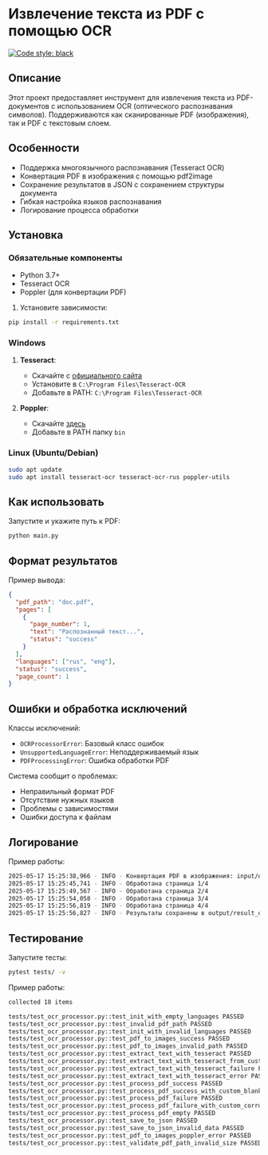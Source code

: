 # Извлечение текста из PDF с помощью OCR
[![Code style: black](https://img.shields.io/badge/code%20style-black-000000.svg)](https://github.com/psf/black)

## Описание

Этот проект предоставляет инструмент для извлечения текста из PDF-документов с использованием OCR (оптического распознавания символов). Поддерживаются как сканированные PDF (изображения), так и PDF с текстовым слоем.

## Особенности

- Поддержка многоязычного распознавания (Tesseract OCR)
- Конвертация PDF в изображения с помощью pdf2image
- Сохранение результатов в JSON с сохранением структуры документа
- Гибкая настройка языков распознавания
- Логирование процесса обработки

## Установка

### Обязательные компоненты
- Python 3.7+
- Tesseract OCR
- Poppler (для конвертации PDF)

1. Установите зависимости:
```bash
pip install -r requirements.txt
```

### Windows
1. **Tesseract**:
   - Скачайте с [официального сайта](https://github.com/UB-Mannheim/tesseract/wiki)
   - Установите в `C:\Program Files\Tesseract-OCR`
   - Добавьте в PATH: `C:\Program Files\Tesseract-OCR`

2. **Poppler**:
   - Скачайте [здесь](https://github.com/oschwartz10612/poppler-windows/releases/)
   - Добавьте в PATH папку `bin`

### Linux (Ubuntu/Debian)
```bash
sudo apt update
sudo apt install tesseract-ocr tesseract-ocr-rus poppler-utils
```

## Как использовать

Запустите и укажите путь к PDF:
```bash
python main.py
```

## Формат результатов

Пример вывода:
```json
{
  "pdf_path": "doc.pdf",
  "pages": [
    {
      "page_number": 1,
      "text": "Распознанный текст...",
      "status": "success"
    }
  ],
  "languages": ["rus", "eng"],
  "status": "success",
  "page_count": 1
}
```

## Ошибки и обработка исключений

Классы исключений:

- `OCRProcessorError`: Базовый класс ошибок
- `UnsupportedLanguageError`: Неподдерживаемый язык
- `PDFProcessingError`: Ошибка обработки PDF

Система сообщит о проблемах:
- Неправильный формат PDF
- Отсутствие нужных языков
- Проблемы с зависимостями
- Ошибки доступа к файлам

## Логирование

Пример работы:
```bash
2025-05-17 15:25:38,966 - INFO - Конвертация PDF в изображения: input/document.pdf
2025-05-17 15:25:45,741 - INFO - Обработана страница 1/4
2025-05-17 15:25:49,567 - INFO - Обработана страница 2/4
2025-05-17 15:25:54,058 - INFO - Обработана страница 3/4
2025-05-17 15:25:56,819 - INFO - Обработана страница 4/4
2025-05-17 15:25:56,827 - INFO - Результаты сохранены в output/result_document_eng_rus.json
```

## Тестирование

Запустите тесты:
```bash
pytest tests/ -v
```

Пример работы:
```bash
collected 18 items

tests/test_ocr_processor.py::test_init_with_empty_languages PASSED                                                     [  5%]
tests/test_ocr_processor.py::test_invalid_pdf_path PASSED                                                              [ 11%]
tests/test_ocr_processor.py::test_init_with_invalid_languages PASSED                                                   [ 16%] 
tests/test_ocr_processor.py::test_pdf_to_images_success PASSED                                                         [ 22%]
tests/test_ocr_processor.py::test_pdf_to_images_invalid_path PASSED                                                    [ 27%]
tests/test_ocr_processor.py::test_extract_text_with_tesseract PASSED                                                   [ 33%]
tests/test_ocr_processor.py::test_extract_text_with_tesseract_from_custom_image PASSED                                 [ 38%]
tests/test_ocr_processor.py::test_extract_text_with_tesseract_failure PASSED                                           [ 44%]
tests/test_ocr_processor.py::test_extract_text_with_tesseract_error PASSED                                             [ 50%]
tests/test_ocr_processor.py::test_process_pdf_success PASSED                                                           [ 55%]
tests/test_ocr_processor.py::test_process_pdf_success_with_custom_blank_pdf PASSED                                     [ 61%]
tests/test_ocr_processor.py::test_process_pdf_failure PASSED                                                           [ 66%]
tests/test_ocr_processor.py::test_process_pdf_failure_with_custom_corrupted_pdf PASSED                                 [ 72%]
tests/test_ocr_processor.py::test_process_pdf_empty PASSED                                                             [ 77%]
tests/test_ocr_processor.py::test_save_to_json PASSED                                                                  [ 83%]
tests/test_ocr_processor.py::test_save_to_json_invalid_data PASSED                                                     [ 88%]
tests/test_ocr_processor.py::test_pdf_to_images_poppler_error PASSED                                                   [ 94%]
tests/test_ocr_processor.py::test_validate_pdf_path_invalid_size PASSED                                                [100%]
```